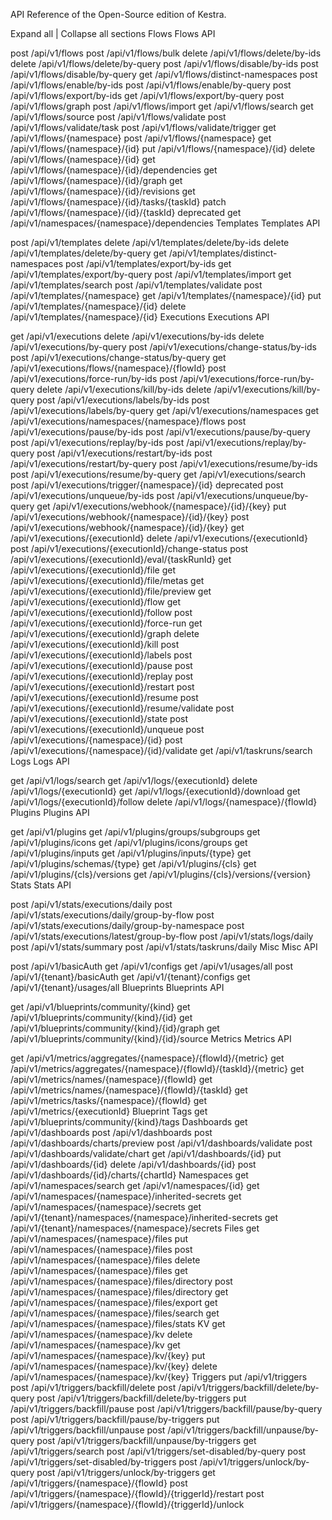 API Reference of the Open-Source edition of Kestra.

Expand all
 | 
Collapse all
  sections
Flows
Flows API

post
/api/v1/flows
post
/api/v1/flows/bulk
delete
/api/v1/flows/delete/by-ids
delete
/api/v1/flows/delete/by-query
post
/api/v1/flows/disable/by-ids
post
/api/v1/flows/disable/by-query
get
/api/v1/flows/distinct-namespaces
post
/api/v1/flows/enable/by-ids
post
/api/v1/flows/enable/by-query
post
/api/v1/flows/export/by-ids
get
/api/v1/flows/export/by-query
post
/api/v1/flows/graph
post
/api/v1/flows/import
get
/api/v1/flows/search
get
/api/v1/flows/source
post
/api/v1/flows/validate
post
/api/v1/flows/validate/task
post
/api/v1/flows/validate/trigger
get
/api/v1/flows/{namespace}
post
/api/v1/flows/{namespace}
get
/api/v1/flows/{namespace}/{id}
put
/api/v1/flows/{namespace}/{id}
delete
/api/v1/flows/{namespace}/{id}
get
/api/v1/flows/{namespace}/{id}/dependencies
get
/api/v1/flows/{namespace}/{id}/graph
get
/api/v1/flows/{namespace}/{id}/revisions
get
/api/v1/flows/{namespace}/{id}/tasks/{taskId}
patch
/api/v1/flows/{namespace}/{id}/{taskId}
deprecated
get
/api/v1/namespaces/{namespace}/dependencies
Templates
Templates API

post
/api/v1/templates
delete
/api/v1/templates/delete/by-ids
delete
/api/v1/templates/delete/by-query
get
/api/v1/templates/distinct-namespaces
post
/api/v1/templates/export/by-ids
get
/api/v1/templates/export/by-query
post
/api/v1/templates/import
get
/api/v1/templates/search
post
/api/v1/templates/validate
post
/api/v1/templates/{namespace}
get
/api/v1/templates/{namespace}/{id}
put
/api/v1/templates/{namespace}/{id}
delete
/api/v1/templates/{namespace}/{id}
Executions
Executions API

get
/api/v1/executions
delete
/api/v1/executions/by-ids
delete
/api/v1/executions/by-query
post
/api/v1/executions/change-status/by-ids
post
/api/v1/executions/change-status/by-query
get
/api/v1/executions/flows/{namespace}/{flowId}
post
/api/v1/executions/force-run/by-ids
post
/api/v1/executions/force-run/by-query
delete
/api/v1/executions/kill/by-ids
delete
/api/v1/executions/kill/by-query
post
/api/v1/executions/labels/by-ids
post
/api/v1/executions/labels/by-query
get
/api/v1/executions/namespaces
get
/api/v1/executions/namespaces/{namespace}/flows
post
/api/v1/executions/pause/by-ids
post
/api/v1/executions/pause/by-query
post
/api/v1/executions/replay/by-ids
post
/api/v1/executions/replay/by-query
post
/api/v1/executions/restart/by-ids
post
/api/v1/executions/restart/by-query
post
/api/v1/executions/resume/by-ids
post
/api/v1/executions/resume/by-query
get
/api/v1/executions/search
post
/api/v1/executions/trigger/{namespace}/{id}
deprecated
post
/api/v1/executions/unqueue/by-ids
post
/api/v1/executions/unqueue/by-query
get
/api/v1/executions/webhook/{namespace}/{id}/{key}
put
/api/v1/executions/webhook/{namespace}/{id}/{key}
post
/api/v1/executions/webhook/{namespace}/{id}/{key}
get
/api/v1/executions/{executionId}
delete
/api/v1/executions/{executionId}
post
/api/v1/executions/{executionId}/change-status
post
/api/v1/executions/{executionId}/eval/{taskRunId}
get
/api/v1/executions/{executionId}/file
get
/api/v1/executions/{executionId}/file/metas
get
/api/v1/executions/{executionId}/file/preview
get
/api/v1/executions/{executionId}/flow
get
/api/v1/executions/{executionId}/follow
post
/api/v1/executions/{executionId}/force-run
get
/api/v1/executions/{executionId}/graph
delete
/api/v1/executions/{executionId}/kill
post
/api/v1/executions/{executionId}/labels
post
/api/v1/executions/{executionId}/pause
post
/api/v1/executions/{executionId}/replay
post
/api/v1/executions/{executionId}/restart
post
/api/v1/executions/{executionId}/resume
post
/api/v1/executions/{executionId}/resume/validate
post
/api/v1/executions/{executionId}/state
post
/api/v1/executions/{executionId}/unqueue
post
/api/v1/executions/{namespace}/{id}
post
/api/v1/executions/{namespace}/{id}/validate
get
/api/v1/taskruns/search
Logs
Logs API

get
/api/v1/logs/search
get
/api/v1/logs/{executionId}
delete
/api/v1/logs/{executionId}
get
/api/v1/logs/{executionId}/download
get
/api/v1/logs/{executionId}/follow
delete
/api/v1/logs/{namespace}/{flowId}
Plugins
Plugins API

get
/api/v1/plugins
get
/api/v1/plugins/groups/subgroups
get
/api/v1/plugins/icons
get
/api/v1/plugins/icons/groups
get
/api/v1/plugins/inputs
get
/api/v1/plugins/inputs/{type}
get
/api/v1/plugins/schemas/{type}
get
/api/v1/plugins/{cls}
get
/api/v1/plugins/{cls}/versions
get
/api/v1/plugins/{cls}/versions/{version}
Stats
Stats API

post
/api/v1/stats/executions/daily
post
/api/v1/stats/executions/daily/group-by-flow
post
/api/v1/stats/executions/daily/group-by-namespace
post
/api/v1/stats/executions/latest/group-by-flow
post
/api/v1/stats/logs/daily
post
/api/v1/stats/summary
post
/api/v1/stats/taskruns/daily
Misc
Misc API

post
/api/v1/basicAuth
get
/api/v1/configs
get
/api/v1/usages/all
post
/api/v1/{tenant}/basicAuth
get
/api/v1/{tenant}/configs
get
/api/v1/{tenant}/usages/all
Blueprints
Blueprints API

get
/api/v1/blueprints/community/{kind}
get
/api/v1/blueprints/community/{kind}/{id}
get
/api/v1/blueprints/community/{kind}/{id}/graph
get
/api/v1/blueprints/community/{kind}/{id}/source
Metrics
Metrics API

get
/api/v1/metrics/aggregates/{namespace}/{flowId}/{metric}
get
/api/v1/metrics/aggregates/{namespace}/{flowId}/{taskId}/{metric}
get
/api/v1/metrics/names/{namespace}/{flowId}
get
/api/v1/metrics/names/{namespace}/{flowId}/{taskId}
get
/api/v1/metrics/tasks/{namespace}/{flowId}
get
/api/v1/metrics/{executionId}
Blueprint Tags
get
/api/v1/blueprints/community/{kind}/tags
Dashboards
get
/api/v1/dashboards
post
/api/v1/dashboards
post
/api/v1/dashboards/charts/preview
post
/api/v1/dashboards/validate
post
/api/v1/dashboards/validate/chart
get
/api/v1/dashboards/{id}
put
/api/v1/dashboards/{id}
delete
/api/v1/dashboards/{id}
post
/api/v1/dashboards/{id}/charts/{chartId}
Namespaces
get
/api/v1/namespaces/search
get
/api/v1/namespaces/{id}
get
/api/v1/namespaces/{namespace}/inherited-secrets
get
/api/v1/namespaces/{namespace}/secrets
get
/api/v1/{tenant}/namespaces/{namespace}/inherited-secrets
get
/api/v1/{tenant}/namespaces/{namespace}/secrets
Files
get
/api/v1/namespaces/{namespace}/files
put
/api/v1/namespaces/{namespace}/files
post
/api/v1/namespaces/{namespace}/files
delete
/api/v1/namespaces/{namespace}/files
get
/api/v1/namespaces/{namespace}/files/directory
post
/api/v1/namespaces/{namespace}/files/directory
get
/api/v1/namespaces/{namespace}/files/export
get
/api/v1/namespaces/{namespace}/files/search
get
/api/v1/namespaces/{namespace}/files/stats
KV
get
/api/v1/namespaces/{namespace}/kv
delete
/api/v1/namespaces/{namespace}/kv
get
/api/v1/namespaces/{namespace}/kv/{key}
put
/api/v1/namespaces/{namespace}/kv/{key}
delete
/api/v1/namespaces/{namespace}/kv/{key}
Triggers
put
/api/v1/triggers
post
/api/v1/triggers/backfill/delete
post
/api/v1/triggers/backfill/delete/by-query
post
/api/v1/triggers/backfill/delete/by-triggers
put
/api/v1/triggers/backfill/pause
post
/api/v1/triggers/backfill/pause/by-query
post
/api/v1/triggers/backfill/pause/by-triggers
put
/api/v1/triggers/backfill/unpause
post
/api/v1/triggers/backfill/unpause/by-query
post
/api/v1/triggers/backfill/unpause/by-triggers
get
/api/v1/triggers/search
post
/api/v1/triggers/set-disabled/by-query
post
/api/v1/triggers/set-disabled/by-triggers
post
/api/v1/triggers/unlock/by-query
post
/api/v1/triggers/unlock/by-triggers
get
/api/v1/triggers/{namespace}/{flowId}
post
/api/v1/triggers/{namespace}/{flowId}/{triggerId}/restart
post
/api/v1/triggers/{namespace}/{flowId}/{triggerId}/unlock